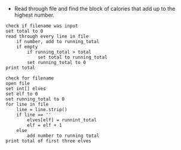 * Read through file and find the block of calories that add up to the highest number. 

```
check if filename was input
set total to 0
read through every line in file
    if number, add to running_total
    if empty
        if running_total > total
            set total to running_total
        set running_total to 0
print total
```

```
check for filename
open file
set int[] elves
set elf to 0
set running_total to 0
for line in file
    line = line.strip()
    if line == ''
        elves[elf] = runnint_total
        elf = elf + 1
    else
        add number to running total
print total of first three elves
```
